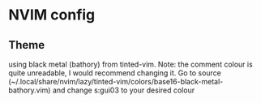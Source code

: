 # NVIM config
## Theme
using black metal (bathory) from tinted-vim.
Note: the comment colour is quite unreadable, I would recommend changing it. Go to source (~/.local/share/nvim/lazy/tinted-vim/colors/base16-black-metal-bathory.vim) and change s:gui03 to your desired colour
